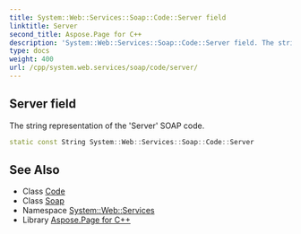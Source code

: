 ```yaml
---
title: System::Web::Services::Soap::Code::Server field
linktitle: Server
second_title: Aspose.Page for C++
description: 'System::Web::Services::Soap::Code::Server field. The string representation of the ''Server'' SOAP code in C++.'
type: docs
weight: 400
url: /cpp/system.web.services/soap/code/server/
---
```

## Server field


The string representation of the 'Server' SOAP code.

```cpp
static const String System::Web::Services::Soap::Code::Server
```

## See Also

* Class [Code](../)
* Class [Soap](../../)
* Namespace [System::Web::Services](../../../)
* Library [Aspose.Page for C++](../../../../)
